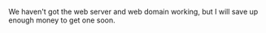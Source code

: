We haven't got the web server and web domain working, but I will save up enough money to get one soon.
